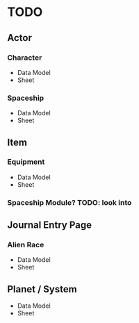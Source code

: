 # TODO

## Actor

### Character

- Data Model
- Sheet

### Spaceship

- Data Model
- Sheet

## Item

### Equipment

- Data Model
- Sheet

### Spaceship Module? TODO: look into

## Journal Entry Page

### Alien Race

- Data Model
- Sheet

## Planet / System

- Data Model
- Sheet
